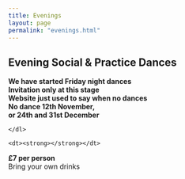 ```yaml
---
title: Evenings
layout: page
permalink: "evenings.html"
---
```



<article class="grid_12 center-text">
<h2>Evening Social & Practice Dances</h2>
</article>

<article class="grid_6 center-text padded-bottom">
  <dl>
    <dl>
      <dt><strong>We have started Friday night dances</strong></dt>
      <dt><strong>Invitation only at this stage</strong></dt>
      <dt><strong>Website just used to say when no dances</strong></dt>
      <dt><strong>No dance 12th November, </strong></dt>
        <dt><strong>or 24th and 31st December</strong></dt>

   
    </dl>
  </dl>
</article>


<article class="grid_6 center-text padded-bottom">
  <dl>

    <dt><strong></strong></dt>
<dt><strong></strong></dt>
<dt><strong></strong></dt>
<dt><strong></strong></dt>
<dt></dt>
<dt><strong></strong></dt>
  </dl>
</article>

<article class="grid_12 center-text padded-bottom">
<dl>
<dt><strong>£7 per person</strong></dt>
 <dt>Bring your own drinks</dt>
</dl>

</article>

